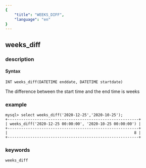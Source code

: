 ```yaml
---
{
    "title": "WEEKS_DIFF",
    "language": "en"
}
---
```


<!-- 
Licensed to the Apache Software Foundation (ASF) under one
or more contributor license agreements.  See the NOTICE file
distributed with this work for additional information
regarding copyright ownership.  The ASF licenses this file
to you under the Apache License, Version 2.0 (the
"License"); you may not use this file except in compliance
with the License.  You may obtain a copy of the License at

  http://www.apache.org/licenses/LICENSE-2.0

Unless required by applicable law or agreed to in writing,
software distributed under the License is distributed on an
"AS IS" BASIS, WITHOUT WARRANTIES OR CONDITIONS OF ANY
KIND, either express or implied.  See the License for the
specific language governing permissions and limitations
under the License.
-->

## weeks_diff
### description
#### Syntax

`INT weeks_diff(DATETIME enddate, DATETIME startdate)`

The difference between the start time and the end time is weeks

### example

```
mysql> select weeks_diff('2020-12-25','2020-10-25');
+----------------------------------------------------------+
| weeks_diff('2020-12-25 00:00:00', '2020-10-25 00:00:00') |
+----------------------------------------------------------+
|                                                        8 |
+----------------------------------------------------------+
```

### keywords

    weeks_diff

